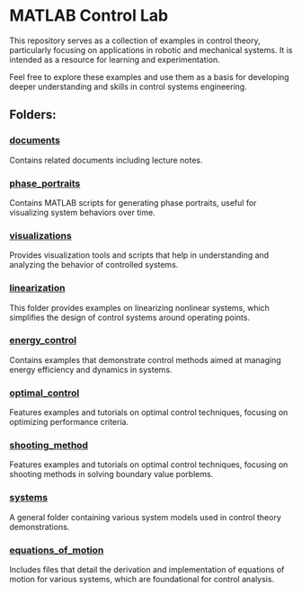 # MATLAB Control Lab

This repository serves as a collection of examples in control theory, particularly focusing on applications in robotic and mechanical systems. It is intended as a resource for learning and experimentation.

Feel free to explore these examples and use them as a basis for developing deeper understanding and skills in control systems engineering.

## Folders:
### [documents](https://github.com/siamakfaal/control_examples/tree/main/documents)
Contains related documents including lecture notes.

### [phase_portraits](https://github.com/siamakfaal/control_examples/tree/main/phase_portraits)
Contains MATLAB scripts for generating phase portraits, useful for visualizing system behaviors over time.

### [visualizations](https://github.com/siamakfaal/control_examples/tree/main/visualizations)
Provides visualization tools and scripts that help in understanding and analyzing the behavior of controlled systems.

### [linearization](https://github.com/siamakfaal/control_examples/tree/main/linearization)
This folder provides examples on linearizing nonlinear systems, which simplifies the design of control systems around operating points.

### [energy_control](https://github.com/siamakfaal/control_examples/tree/main/energy_control)
Contains examples that demonstrate control methods aimed at managing energy efficiency and dynamics in systems.

### [optimal_control](https://github.com/siamakfaal/control_examples/tree/main/optimal_control)
Features examples and tutorials on optimal control techniques, focusing on optimizing performance criteria.

### [shooting_method](https://github.com/siamakfaal/control_examples/tree/main/shooting_method)
Features examples and tutorials on optimal control techniques, focusing on shooting methods in solving boundary value porblems.

### [systems](https://github.com/siamakfaal/control_examples/tree/main/systems)
A general folder containing various system models used in control theory demonstrations.

### [equations_of_motion](https://github.com/siamakfaal/control_examples/tree/main/equations_of_motion)
Includes files that detail the derivation and implementation of equations of motion for various systems, which are foundational for control analysis.
